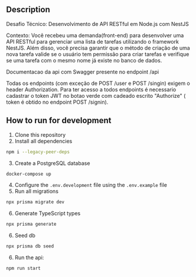 ## Description

Desafio Técnico: Desenvolvimento de API RESTful em Node.js com NestJS

Contexto:
Você recebeu uma demanda(front-end) para desenvolver uma API RESTful para
gerenciar uma lista de tarefas utilizando o framework NestJS. Além disso, você precisa
garantir que o método de criação de uma nova tarefa valide se o usuário tem
permissão para criar tarefas e verifique se uma tarefa com o mesmo nome já existe no
banco de dados.

Documentacao da api com Swagger presente no endpoint /api

Todas os endpoints (com exceção de POST /user e POST /singin) exigem o header Authorization. Para ter acesso a todos endpoints é necessario cadastrar o token JWT no botao verde com cadeado escrito "Authorize" ( token é obtido no endpoint POST /signin).

## How to run for development

1. Clone this repository
2. Install all dependencies

```bash
npm i --legacy-peer-deps
```

3. Create a PostgreSQL database

```bash
docker-compose up
```

4. Configure the `.env.development` file using the `.env.example` file
5. Run all migrations

```bash
npx prisma migrate dev
```

6. Generate TypeScript types

```bash
npx prisma generate
```

6. Seed db

```bash
npx prisma db seed
```

6. Run the api:

```bash
npm run start
```
